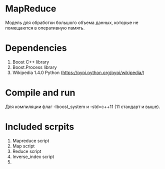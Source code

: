 # MapReduce
 Модель для обработки большого объема данных, которые не помещаются в оперативную память.
# Dependencies
1. Boost C++ library
2. Boost.Process library
3. Wikipedia 1.4.0 Python (https://pypi.python.org/pypi/wikipedia/)
# Compile and run
  Для компиляции флаг -lboost_system и -std=c++11 (11 стандарт и выше).
# Included scrpits
  1. Mapreduce script
  2. Map script
  3. Reduce script
  4. Inverse_index script
  5. 
